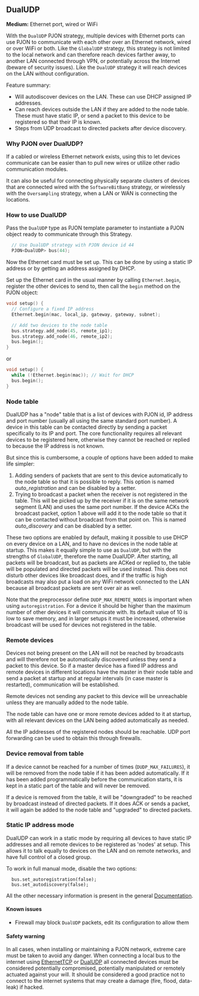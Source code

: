 ## DualUDP

**Medium:** Ethernet port, wired or WiFi

With the `DualUDP` PJON strategy, multiple devices with Ethernet ports can use PJON to communicate with each other over an Ethernet network, wired or over WiFi or both. Like the `GlobalUDP` strategy, this strategy is not limited to the local network
and can therefore reach devices farther away, to another LAN connected through VPN, or potentially across the Internet (beware of security issues). Like the `DualUDP` strategy it will reach devices on the LAN without configuration.

Feature summary:
* Will autodiscover devices on the LAN. These can use DHCP assigned IP addresses.
* Can reach devices outside the LAN if they are added to the node table. These must have static IP, or send a packet to this device to be registered so that their IP is known.
* Steps from UDP broadcast to directed packets after device discovery.

### Why PJON over DualUDP?
If a cabled or wireless Ethernet network exists, using this to let devices communicate can be easier than to pull new wires or utilize other radio communication modules.

It can also be useful for connecting physically separate clusters of devices that are connected wired with the `SoftwareBitBang` strategy, or wirelessly with the `Oversampling` strategy, when a LAN or WAN is connecting the locations.

### How to use DualUDP
Pass the `DualUDP` type as PJON template parameter to instantiate a PJON object ready to communicate through this Strategy.
```cpp  
  // Use DualUDP strategy with PJON device id 44
  PJON<DualUDP> bus(44);
```

Now the Ethernet card must be set up. This can be done by using a static IP address or by getting an address assigned by DHCP.

Set up the Ethernet card in the usual manner by calling `Ethernet.begin`, register the other devices to send to, then call the `begin` method on the PJON object:
```cpp  
void setup() {
  // Configure a fixed IP address
  Ethernet.begin(mac, local_ip, gateway, gateway, subnet);

  // Add two devices to the node table
  bus.strategy.add_node(45, remote_ip1);
  bus.strategy.add_node(46, remote_ip2);
  bus.begin();
}
```
or
```cpp  
void setup() {
  while (!Ethernet.begin(mac)); // Wait for DHCP
  bus.begin();
}
```

### Node table
DualUDP has a "node" table that is a list of devices with PJON id, IP address and port number (usually all using the same standard port number). A device in this table can be contacted directly by sending a packet specifically to its IP and port. The core functionality requires all relevant devices to be registered here, otherwise they cannot be reached or replied to because the IP address is not known.

But since this is cumbersome, a couple of options have been added to make life simpler:
1. Adding senders of packets that are sent to this device automatically to the node table so that it is possible to reply. This option is named _auto_registration_ and can be disabled by a setter.
2. Trying to broadcast a packet when the receiver is not registered in the table. This will be picked up by the receiver if it is on the same network segment (LAN) and uses the same port number. If the device ACKs the broadcast packet, option 1 above will add it to the node table so that it can be contacted without broadcast from that point on. This is named _auto_discovery_ and can be disabled by a setter.

These two options are enabled by default, making it possible to use DHCP on every device on a LAN, and to have no devices in the node table at startup. This makes it equally simple to use as `DualUDP`, but with the strengths of `GlobalUDP`, therefore the name DualUDP.
After starting, all packets will be broadcast, but as packets are ACKed or replied to, the table will be populated and directed packets will be used instead. This does not disturb other devices like broadcast does, and if the traffic is high broadcasts may also put a load on any WiFi network connected to the LAN because all broadcast packets are sent over air as well.

Note that the preprocessor define `DUDP_MAX_REMOTE_NODES` is important when using `autoregistration`. For a device it should be higher than the maximum number of other devices it will communicate with. Its default value of 10 is low to save memory, and in larger setups it must be increased, otherwise broadcast will be used for devices not registered in the table.

### Remote devices
Devices not being present on the LAN will not be reached by broadcasts and will therefore not be automatically discovered unless they send a packet to this device. So if a master device has a fixed IP address and remote devices in different locations have the master in their node table and send a packet at startup and at regular intervals (in case master is restarted), communication will be established.

Remote devices not sending any packet to this device will be unreachable unless they are manually added to the node table.

The node table can have one or more remote devices added to it at startup, with all relevant devices on the LAN being added automatically as needed.

All the IP addresses of the registered nodes should be reachable. UDP port forwarding can be used to obtain this through firewalls.

### Device removal from table
If a device cannot be reached for a number of times (`DUDP_MAX_FAILURES`), it will be removed from the node table if it has been added automatically. If it has been added programmatically before the communication starts, it is kept in a static part of the table and will never be removed.

If a device is removed from the table, it will be "downgraded" to be reached by broadcast instead of directed packets. If it does ACK or sends a packet, it will again be added to the node table and "upgraded" to directed packets.

### Static IP address mode
DualUDP can work in a static mode by requiring all devices to have static IP addresses and all remote devices to be registered as 'nodes' at setup. This allows it to talk equally to devices on the LAN and on remote networks, and have full control of a closed group.

To work in full manual mode, disable the two options:
```
  bus.set_autoregistration(false);
  bus.set_autodiscovery(false);
```
All the other necessary information is present in the general [Documentation](/documentation).

#### Known issues
- Firewall may block `DualUDP` packets, edit its configuration to allow them

#### Safety warning
In all cases, when installing or maintaining a PJON network, extreme care must be taken to avoid any danger. When connecting a local bus to the internet using [EthernetTCP](/src/strategies/EthernetTCP) or [DualUDP](/src/strategies/DualUDP) all connected devices must be considered potentially compromised, potentially manipulated or remotely actuated against your will. It should be considered a good practice not to connect to the internet systems that may create a damage (fire, flood, data-leak) if hacked.
